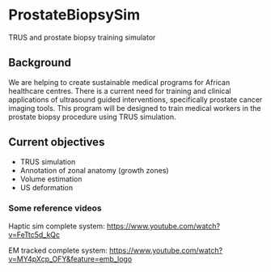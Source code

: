 # ProstateBiopsySim
TRUS and prostate biopsy training simulator

## Background
We are helping to create sustainable medical programs for African healthcare centres. There is a current need for training and clinical applications of ultrasound guided interventions, specifically prostate cancer imaging tools. This program will be designed to train medical workers in the prostate biopsy procedure using TRUS simulation. 

## Current objectives
- TRUS simulation
- Annotation of zonal anatomy (growth zones) 
- Volume estimation
- US deformation


### Some reference videos 
Haptic sim complete system: https://www.youtube.com/watch?v=FeTtc5d_kQc

EM tracked complete system: https://www.youtube.com/watch?v=MY4pXcp_OFY&feature=emb_logo
